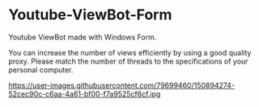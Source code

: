 # Youtube-ViewBot-Form
Youtube ViewBot made with Windows Form.

You can increase the number of views efficiently by using a good quality proxy.
Please match the number of threads to the specifications of your personal computer.

https://user-images.githubusercontent.com/79699460/150894274-52cec90c-c6aa-4a61-bf00-f7a9525cf6cf.jpg
